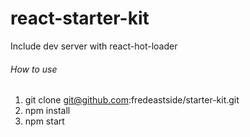 # react-starter-kit
Include dev server with react-hot-loader

###### How to use
1. git clone git@github.com:fredeastside/starter-kit.git
2. npm install
3. npm start
